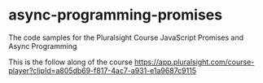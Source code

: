 # async-programming-promises
The code samples for the Pluralsight Course JavaScript Promises and Async Programming

This is the follow along of the course https://app.pluralsight.com/course-player?clipId=a805db69-f817-4ac7-a931-e1a9687c9115
